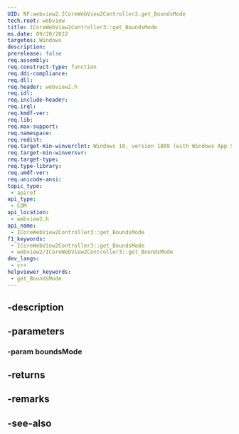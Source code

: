 ```yaml
---
UID: NF:webview2.ICoreWebView2Controller3.get_BoundsMode
tech.root: webview
title: ICoreWebView2Controller3::get_BoundsMode
ms.date: 09/20/2022
targetos: Windows
description: 
prerelease: false
req.assembly: 
req.construct-type: function
req.ddi-compliance: 
req.dll: 
req.header: webview2.h
req.idl: 
req.include-header: 
req.irql: 
req.kmdf-ver: 
req.lib: 
req.max-support: 
req.namespace: 
req.redist: 
req.target-min-winverclnt: Windows 10, version 1809 (with Windows App SDK 1.1 or later)
req.target-min-winversvr: 
req.target-type: 
req.type-library: 
req.umdf-ver: 
req.unicode-ansi: 
topic_type:
 - apiref
api_type:
 - COM
api_location:
 - webview2.h
api_name:
 - ICoreWebView2Controller3::get_BoundsMode
f1_keywords:
 - ICoreWebView2Controller3::get_BoundsMode
 - webview2/ICoreWebView2Controller3::get_BoundsMode
dev_langs:
 - c++
helpviewer_keywords:
 - get_BoundsMode
---
```


## -description

## -parameters

### -param boundsMode

## -returns

## -remarks

## -see-also


